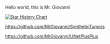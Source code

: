 Hello world, this is Mr. Giovanni

[![Star History Chart](https://api.star-history.com/svg?repos=MrGiovanni/UNetPlusPlus&type=Date)](https://star-history.com/#MrGiovanni/UNetPlusPlus&Date)

https://github.com/MrGiovanni/SyntheticTumors

https://github.com/MrGiovanni/UNetPlusPlus
